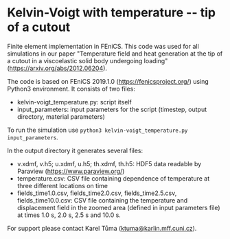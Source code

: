 # Kelvin-Voigt with temperature -- tip of a cutout
Finite element implementation in FEniCS. This code was used for all simulations in our paper "Temperature field and heat generation at the tip of a cutout in a viscoelastic solid body undergoing loading" (https://arxiv.org/abs/2012.06204).

The code is based on FEniCS 2019.1.0 (https://fenicsproject.org/) using Python3 environment. It consists of two files:
* kelvin-voigt_temperature.py: script itself
* input_parameters: input parameters for the script (timestep, output directory, material parameters)

To run the simulation use <code>python3 kelvin-voigt_temperature.py input_parameters</code>.

In the output directory it generates several files:
* v.xdmf, v.h5; u.xdmf, u.h5; th.xdmf, th.h5: HDF5 data readable by Paraview (https://www.paraview.org/)
* temperature.csv: CSV file containing dependence of temperature at three different locations on time
* fields_time1.0.csv, fields_time2.0.csv, fields_time2.5.csv, fields_time10.0.csv: CSV file containing the temperature and displacement field in the zoomed area (defined in input parameters file) at times 1.0 s, 2.0 s, 2.5 s and 10.0 s.

For support please contact Karel Tůma (ktuma@karlin.mff.cuni.cz).
